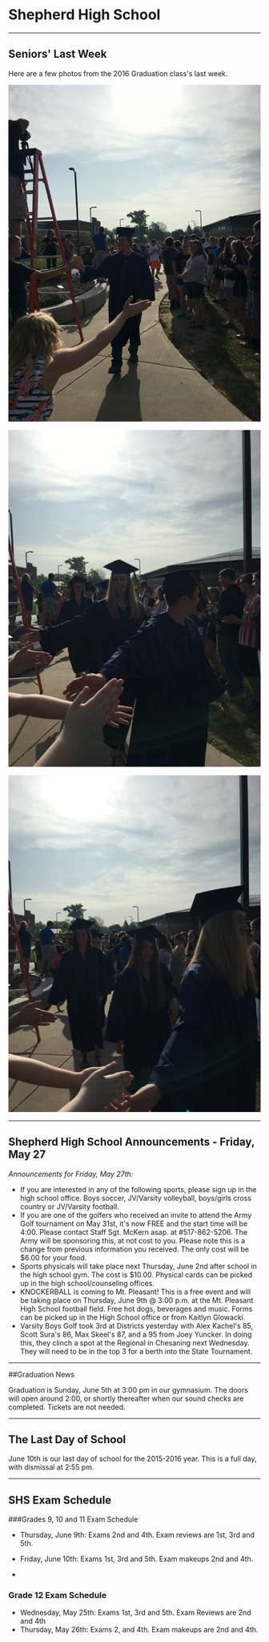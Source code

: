 # Shepherd High School
---
## Seniors' Last Week

Here are a few photos from the 2016 Graduation class's last week.

![](shs-seniors001.jpg)

![](shs-seniors002.jpg)

![](shs-seniors003.jpg)

---

## Shepherd High School Announcements - Friday, May 27

*Announcements for Friday, May 27th:*
* If you are interested in any of the following sports, please sign up in the high school office. Boys soccer, JV/Varsity volleyball, boys/girls cross country or JV/Varsity football.
* If you are one of the golfers who received an invite to attend the Army Golf tournament on May 31st, it's now FREE and the start time will be 4:00. Please contact Staff Sgt. McKern asap. at #517-862-5206. The Army will be sponsoring this, at not cost to you. Please note this is a change from previous information you received. The only cost will be $6.00 for your food.
* Sports physicals will take place next Thursday, June 2nd after school in the high school gym. The cost is $10.00. Physical cards can be picked up in the high school/counseling offices.
* KNOCKERBALL is coming to Mt. Pleasant! This is a free event and will be taking place on Thursday, June 9th @ 3:00 p.m. at the Mt. Pleasant High School football field. Free hot dogs, beverages and music. Forms can be picked up in the High School office or from Kaitlyn Glowacki.
* Varsity Boys Golf took 3rd at Districts yesterday with Alex Kachel's 85, Scott Sura's 86, Max Skeel's 87, and a 95 from Joey Yuncker. In doing this, they clinch a spot at the Regional in Chesaning next Wednesday. They will need to be in the top 3 for a berth into the State Tournament.

---
##Graduation News

Graduation is Sunday, June 5th at 3:00 pm in our gymnasium. The doors will open around 2:00, or shortly thereafter when our sound checks are completed. Tickets are not needed.

---
## The Last Day of School

June 10th is our last day of school for the 2015-2016 year. This is a full day, with dismissal at 2:55 pm.

---
## SHS Exam Schedule

###Grades 9, 10 and 11 Exam Schedule
* Thursday, June 9th: Exams 2nd and 4th. Exam reviews are 1st, 3rd and 5th.
* Friday, June 10th: Exams 1st, 3rd and 5th. Exam makeups 2nd and 4th.

*
### Grade 12 Exam Schedule
* Wednesday, May 25th: Exams 1st, 3rd and 5th. Exam Reviews are 2nd and 4th
* Thursday, May 26th: Exams 2, and 4th. Exam makeups are 2nd and 4th.
